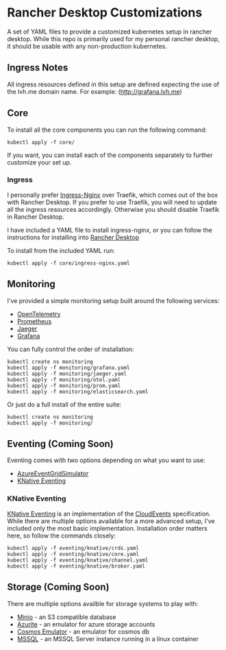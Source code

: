 # Rancher Desktop Customizations
A set of YAML files to provide a customized kubernetes setup in rancher desktop.
While this repo is primarily used for my personal rancher desktop, it should be usable with any non-production kubernetes.

## Ingress Notes
All ingress resources defined in this setup are defined expecting the use of the lvh.me domain name. For example: (http://grafana.lvh.me)

## Core
To install all the core components you can run the following command:
```shell
kubectl apply -f core/
```

If you want, you can install each of the components separately to further customize your set up.

### Ingress
I personally prefer [Ingress-Nginx](https://kubernetes.github.io/ingress-nginx/) over Traefik, which comes out of the box with Rancher Desktop.
If you prefer to use Traefik, you will need to update all the ingress resources accordingly. Otherwise you should disable Traefik in Rancher Desktop.

I have included a YAML file to install ingress-nginx, or you can follow the instructions for installing into [Rancher Desktop](https://kubernetes.github.io/ingress-nginx/deploy/#rancher-desktop)

To install from the included YAML run:
```shell
kubectl apply -f core/ingress-nginx.yaml
```

## Monitoring
I've provided a simple monitoring setup built around the following services:
* [OpenTelemetry](https://opentelemetry.io/)
* [Prometheus](https://prometheus.io/)
* [Jaeger](https://www.jaegertracing.io/)
* [Grafana](https://grafana.com)

You can fully control the order of installation:
```shell
kubectl create ns monitoring
kubectl apply -f monitoring/grafana.yaml
kubectl apply -f monitoring/jaeger.yaml
kubectl apply -f monitoring/otel.yaml
kubectl apply -f monitoring/prom.yaml
kubectl apply -f monitoring/elasticsearch.yaml
```

Or just do a full install of the entire suite:
```shell
kubectl create ns monitoring
kubectl apply -f monitoring/
```

## Eventing (Coming Soon)
Eventing comes with two options depending on what you want to use:
* [AzureEventGridSimulator](https://github.com/pmcilreavy/AzureEventGridSimulator)
* [KNative Eventing](https://knative.dev/docs/eventing/)

### KNative Eventing
[KNative Eventing](https://knative.dev/docs/eventing/) is an implementation of the [CloudEvents](https://cloudevents.io/) specification.
While there are multiple options available for a more advanced setup, I've included only the most basic implementation.
Installation order matters here, so follow the commands closely:

```shell
kubectl apply -f eventing/knative/crds.yaml
kubectl apply -f eventing/knative/core.yaml
kubectl apply -f eventing/knative/channel.yaml
kubectl apply -f eventing/knative/broker.yaml
```

## Storage (Coming Soon)
There are multiple options availble for storage systems to play with:
* [Minio](https://min.io/) - an S3 compatible database
* [Azurite](https://learn.microsoft.com/en-us/azure/storage/common/storage-use-azurite?tabs=docker-hub) - an emulator for azure storage accounts
* [Cosmos Emulator](https://learn.microsoft.com/en-us/azure/cosmos-db/how-to-develop-emulator?tabs=docker-linux%2Ccsharp&pivots=api-nosql) - an emulator for cosmos db
* [MSSQL](https://learn.microsoft.com/en-us/sql/linux/quickstart-install-connect-docker?view=sql-server-ver16&pivots=cs1-bash) - an MSSQL Server instance running in a linux container